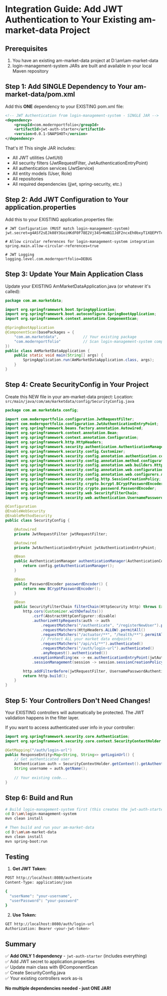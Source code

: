 # Integration Guide: Add JWT Authentication to Your Existing am-market-data Project

## Prerequisites
1. You have an existing am-market-data project at D:\am\am-market-data
2. login-management-system JARs are built and available in your local Maven repository

## Step 1: Add SINGLE Dependency to Your am-market-data/pom.xml

Add this **ONE** dependency to your EXISTING pom.xml file:

```xml
<!-- JWT Authentication from login-management-system - SINGLE JAR -->
<dependency>
    <groupId>com.modernportfolio</groupId>
    <artifactId>jwt-auth-starter</artifactId>
    <version>0.0.1-SNAPSHOT</version>
</dependency>
```

That's it! This single JAR includes:
- All JWT utilities (JwtUtil)
- All security filters (JwtRequestFilter, JwtAuthenticationEntryPoint)
- All authentication services (JwtService)
- All entity models (User, Role)
- All repositories
- All required dependencies (jjwt, spring-security, etc.)

## Step 2: Add JWT Configuration to Your application.properties

Add this to your EXISTING application.properties file:

```properties
# JWT Configuration (MUST match login-management-system)
jwt.secret=g4ASf2sEJk08Y3GoiHKdF0F78E2Vj34S+KmN1IJdF2ncxEh0bxyT1XQEPYTc7SQvqO+3wd9MC8X7S6nG0Rb0TQ==

# Allow circular references for login-management-system integration
spring.main.allow-circular-references=true

# JWT Logging
logging.level.com.modernportfolio=DEBUG
```

## Step 3: Update Your Main Application Class

Update your EXISTING AmMarketDataApplication.java (or whatever it's called):

```java
package com.am.marketdata;

import org.springframework.boot.SpringApplication;
import org.springframework.boot.autoconfigure.SpringBootApplication;
import org.springframework.context.annotation.ComponentScan;

@SpringBootApplication
@ComponentScan(basePackages = {
    "com.am.marketdata",           // Your existing package
    "com.modernportfolio"          // Scan login-management-system components
})
public class AmMarketDataApplication {
    public static void main(String[] args) {
        SpringApplication.run(AmMarketDataApplication.class, args);
    }
}
```

## Step 4: Create SecurityConfig in Your Project

Create this NEW file in your am-market-data project:
Location: `src/main/java/com/am/marketdata/config/SecurityConfig.java`

```java
package com.am.marketdata.config;

import com.modernportfolio.configuration.JwtRequestFilter;
import com.modernportfolio.configuration.JwtAuthenticationEntryPoint;
import org.springframework.beans.factory.annotation.Autowired;
import org.springframework.context.annotation.Bean;
import org.springframework.context.annotation.Configuration;
import org.springframework.http.HttpHeaders;
import org.springframework.security.authentication.AuthenticationManager;
import org.springframework.security.config.Customizer;
import org.springframework.security.config.annotation.authentication.configuration.AuthenticationConfiguration;
import org.springframework.security.config.annotation.method.configuration.EnableMethodSecurity;
import org.springframework.security.config.annotation.web.builders.HttpSecurity;
import org.springframework.security.config.annotation.web.configuration.EnableWebSecurity;
import org.springframework.security.config.annotation.web.configurers.AbstractHttpConfigurer;
import org.springframework.security.config.http.SessionCreationPolicy;
import org.springframework.security.crypto.bcrypt.BCryptPasswordEncoder;
import org.springframework.security.crypto.password.PasswordEncoder;
import org.springframework.security.web.SecurityFilterChain;
import org.springframework.security.web.authentication.UsernamePasswordAuthenticationFilter;

@Configuration
@EnableWebSecurity
@EnableMethodSecurity
public class SecurityConfig {

    @Autowired
    private JwtRequestFilter jwtRequestFilter;

    @Autowired
    private JwtAuthenticationEntryPoint jwtAuthenticationEntryPoint;

    @Bean
    public AuthenticationManager authenticationManager(AuthenticationConfiguration config) throws Exception {
        return config.getAuthenticationManager();
    }

    @Bean
    public PasswordEncoder passwordEncoder() {
        return new BCryptPasswordEncoder();
    }

    @Bean
    public SecurityFilterChain filterChain(HttpSecurity http) throws Exception {
        http.cors(Customizer.withDefaults())
            .csrf(AbstractHttpConfigurer::disable)
            .authorizeHttpRequests(auth -> auth
                .requestMatchers("/authenticate", "/registerNewUser").permitAll()
                .requestMatchers(HttpHeaders.ALLOW).permitAll()
                .requestMatchers("/actuator/**", "/health/**").permitAll()
                // Protect ALL your market data endpoints
                .requestMatchers("/api/v1/**").authenticated()
                .requestMatchers("/auth/login-url").authenticated()
                .anyRequest().authenticated())
            .exceptionHandling(ex -> ex.authenticationEntryPoint(jwtAuthenticationEntryPoint))
            .sessionManagement(session -> session.sessionCreationPolicy(SessionCreationPolicy.STATELESS));

        http.addFilterBefore(jwtRequestFilter, UsernamePasswordAuthenticationFilter.class);
        return http.build();
    }
}
```

## Step 5: Your Controllers Don't Need Changes!

Your EXISTING controllers will automatically be protected. The JWT validation happens in the filter layer.

If you want to access authenticated user info in your controller:

```java
import org.springframework.security.core.Authentication;
import org.springframework.security.core.context.SecurityContextHolder;

@GetMapping("/auth/login-url")
public ResponseEntity<Map<String, String>> getLoginUrl() {
    // Get authenticated user
    Authentication auth = SecurityContextHolder.getContext().getAuthentication();
    String username = auth.getName();
    
    // Your existing code...
}
```

## Step 6: Build and Run

```bash
# Build login-management-system first (this creates the jwt-auth-starter JAR)
cd D:\am\login-management-system
mvn clean install

# Then build and run your am-market-data
cd D:\am\am-market-data
mvn clean install
mvn spring-boot:run
```

## Testing

1. **Get JWT Token:**
```bash
POST http://localhost:8080/authenticate
Content-Type: application/json

{
  "userName": "your-username",
  "userPassword": "your-password"
}
```

2. **Use Token:**
```bash
GET http://localhost:8080/auth/login-url
Authorization: Bearer <your-jwt-token>
```

## Summary

✅ **Add ONLY 1 dependency** - `jwt-auth-starter` (includes everything)  
✅ Add JWT secret to application.properties  
✅ Update main class with @ComponentScan  
✅ Create SecurityConfig.java  
✅ Your existing controllers work as-is  

**No multiple dependencies needed - just ONE JAR!**
